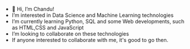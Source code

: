 - 👋 Hi, I’m Chandu! 
-  I’m interested in Data Science and Machine Learning technologies
-  I’m currently learning Python, SQL and some Web developments, such as HTML,CSS and JavaScript
-  I’m looking to collaborate on these technologies
-  If anyone interested to collaborate with me, it's good to go then.

<!---
Chandu-Enugurthi/Chandu-Enugurthi is a ✨ special ✨ repository because its `README.md` (this file) appears on your GitHub profile.
You can click the Preview link to take a look at your changes.
--->

